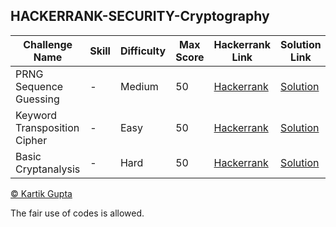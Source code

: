 ## HACKERRANK-SECURITY-Cryptography

| Challenge Name | Skill | Difficulty | Max Score | Hackerrank Link | Solution Link | Language Used |
| --- | --- | --- | --- | --- | --- | --- |
| PRNG Sequence Guessing | - | Medium | 50 | [Hackerrank](https://www.hackerrank.com/challenges/prng-sequence-guessing/problem) | [Solution](https://github.com/kg-0805/HackerRank-Solutions/blob/main/Security/Cryptography/PRNG%20Sequence%20Guessing/Solution.java) | JAVA 8 |
| Keyword Transposition Cipher | - | Easy | 50 | [Hackerrank](https://www.hackerrank.com/challenges/keyword-transposition-cipher/problem) | [Solution](https://github.com/kg-0805/HackerRank-Solutions/blob/main/Security/Cryptography/Keyword%20Transposition%20Cipher/Solution.java) | JAVA 7 |
| Basic Cryptanalysis | - | Hard | 50 | [Hackerrank](https://www.hackerrank.com/challenges/basic-cryptanalysis/problem) | [Solution](https://github.com/kg-0805/HackerRank-Solutions/blob/main/Security/Cryptography/Basic%20Cryptanalysis/Solution.java) | JAVA 7 |


[© Kartik Gupta](https://kartikgupta.tech/)

The fair use of codes is allowed.
